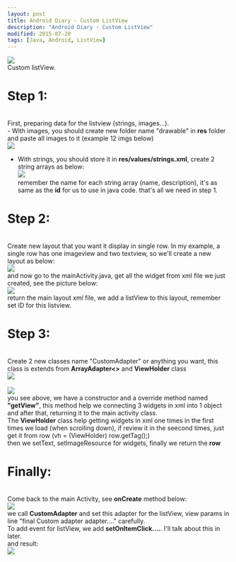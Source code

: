 ```yaml
---
layout: post
title: Android Diary - Custom ListView
description: "Android Diary - Custom ListView"
modified: 2015-07-20
tags: [Java, Android, ListView]
---
```


<img src="http://i.imgur.com/JwNSh9l.gif"> <br>
Custom listView.
<br>

<h1>Step 1:</h1> <br>
First, preparing data for the listview (strings, images...). <br>
 - With images, you should create new folder name "drawable" in <b>res</b> folder and paste all images to it (example 12 imgs below) <br>
<img src="http://i.imgur.com/bbvQ6ib.gif"> <br>

 - With strings, you should store it in <b>res/values/strings.xml</b>, create 2 string arrays as below: <br>
<img src="http://i.imgur.com/it3Nd86.gif"> <br>
remember the name for each string array (name, description), it's as same as the <b>id</b> for us to use in java code.
that's all we need in step 1.

<h1>Step 2:</h1> <br>
Create new layout that you want it display in single row. In my example, a single row has one imageview and two textview,
so we'll create a new layout as below: <br>
<img src="http://i.imgur.com/eU6Koay.gif"> <br>
and now go to the mainActivity.java, get all the widget from xml file we just created, see the picture below: <br>
<img src="http://i.imgur.com/bxIlZiG.gif"> <br>
return the main layout xml file, we add a listView to this layout, remember set ID for this listview. <br>

<h1>Step 3:</h1> <br>
Create 2 new classes name "CustomAdapter" or anything you want, this class is extends from <b>ArrayAdapter<></b> and <b>ViewHolder</b> class <br>
<img src="http://i.imgur.com/9kIpSnp.gif"> <br> <br>
<img src="http://i.imgur.com/LFjJcVl.gif"> <br>
you see above, we have a constructor and a override method named <b>"getView"</b>, this method help we connecting 3 widgets in xml into 1 object and after that, returning it to the main activity class. <br>
The <b>ViewHolder</b> class help getting widgets in xml one times in the first times we load (when scrolling down), if review it in the seecond times, just get it from row (vh = (ViewHolder) row.getTag();) <br>
then we setText, setImageResource for widgets, finally we return the <b>row</b> <br>

<h1>Finally:</h1> <br>
Come back to the main Activity, see <b>onCreate</b> method below: <br>
<img src="http://i.imgur.com/Sd2ou8s.gif"> <br>
we call <b>CustomAdapter</b> and set this adapter for the listView, view params in line "final Custom adapter adapter...." carefully. <br>
To add event for listView, we add <b>setOnItemClick....</b>. I'll talk about this in later.
<br>
and result: <br>
<img src="http://i.imgur.com/JwNSh9l.gif"> <br>



<div class="fb-comments" data-href="https://www.facebook.com/photo.php?fbid=442718139235144" data-width="650" data-numposts="3" data-colorscheme="light"></div>
